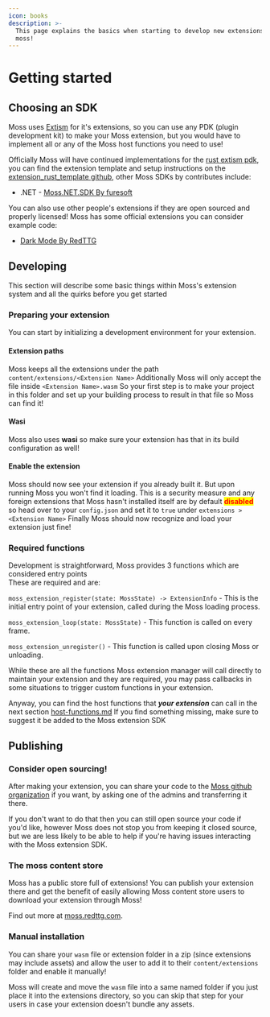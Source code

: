 ```yaml
---
icon: books
description: >-
  This page explains the basics when starting to develop new extensions for
  moss!
---
```


# Getting started

## Choosing an SDK

Moss uses [Extism](https://extism.org/) for it's extensions, so you can use any PDK (plugin development kit) to make your Moss extension, but you would have to implement all or any of the Moss host functions you need to use!

Officially Moss will have continued implementations for the [rust extism pdk](https://github.com/extism/rust-pdk), you can find the extension template and setup instructions on the [extension\_rust\_template github](https://github.com/RedTTGMoss/extension_rust_template), other Moss SDKs by contributes include:

* .NET - [Moss.NET.SDK By furesoft](https://github.com/RedTTGMoss/Moss.NET.SDK)

You can also use other people's extensions if they are open sourced and properly licensed! Moss has some official extensions you can consider example code:

* [Dark Mode By RedTTG](https://github.com/RedTTGMoss/extension_dark_mode)

## Developing

This section will describe some basic things within Moss's extension system and all the quirks before you get started

### Preparing your extension

You can start by initializing a development environment for your extension.

#### Extension paths

Moss keeps all the extensions under the path `content/extensions/<Extension Name>` Additionally Moss will only accept the file inside `<Extension Name>.wasm` So your first step is to make your project in this folder and set up your building process to result in that file so Moss can find it!

#### Wasi

Moss also uses **wasi** so make sure your extension has that in its build configuration as well!

#### Enable the extension

Moss should now see your extension if you already built it. But upon running Moss you won't find it loading. This is a security measure and any foreign extensions that Moss hasn't installed itself are by default <mark style="color:red;">**disabled**</mark> so head over to your `config.json` and set it to `true` under `extensions > <Extension Name>` Finally Moss should now recognize and load your extension just fine!

### Required functions

Development is straightforward, Moss provides 3 functions which are considered entry points\
These are required and are:

`moss_extension_register(state: MossState) -> ExtensionInfo` - This is the initial entry point of your extension, called during the Moss loading process.

`moss_extension_loop(state: MossState)` - This function is called on every frame.

`moss_extension_unregister()` - This function is called upon closing Moss or unloading.

While these are all the functions Moss extension manager will call directly to maintain your extension and they are required, you may pass callbacks in some situations to trigger custom functions in your extension.

Anyway, you can find the host functions that _**your extension**_ can call in the next section [host-functions.md](host-functions.md "mention") If you find something missing, make sure to suggest it be added to the Moss extension SDK

## Publishing

### Consider open sourcing!

After making your extension, you can share your code to the [Moss github organization](https://github.com/RedTTGMoss) if you want, by asking one of the admins and transferring it there.

If you don't want to do that then you can still open source your code if you'd like, however Moss does not stop you from keeping it closed source, but we are less likely to be able to help if you're having issues interacting with the Moss extension SDK.

### The moss content store

Moss has a public store full of extensions! You can publish your extension there and get the benefit of easily allowing Moss content store users to download your extension through Moss!

Find out more at [moss.redttg.com](https://moss.redttg.com).

### Manual installation

You can share your `wasm` file or extension folder in a zip (since extensions may include assets) and allow the user to add it to their `content/extensions` folder and enable it manually!

Moss will create and move the `wasm` file into a same named folder if you just place it into the extensions directory, so you can skip that step for your users in case your extension doesn't bundle any assets.
